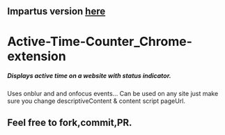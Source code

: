 ## Impartus version [here](https://github.com/znapci/Active-Time-Counter_Chrome-extension/tree/Impartus)
# Active-Time-Counter_Chrome-extension
##### Displays active time on a website with status indicator.

Uses onblur and and onfocus events...
Can be used on any site just make sure you change descriptiveContent & content script pageUrl.
## Feel free to fork,commit,PR.
